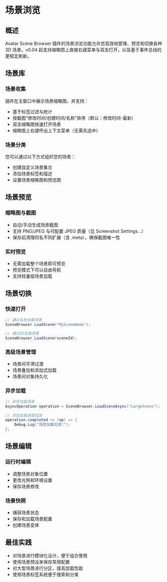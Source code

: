 # 场景浏览

## 概述

Avatar Scene Browser 插件的场景浏览功能允许您高效地管理、预览和切换各种 3D 场景。v0.04 起支持缩略图上直接右键菜单与双击打开，以及基于事件总线的更稳定刷新。

## 场景库

### 场景收集

插件在主窗口中展示场景缩略图，并支持：
- 基于标签过滤与统计
- 按截图“修改时间/创建时间/名称”排序（默认：修改时间-最新）
- 双击缩略图快速打开场景
- 缩略图上右键呼出上下文菜单（无需先选中）

### 场景分类

您可以通过以下方式组织您的场景：
- 创建自定义场景集合
- 添加场景标签和描述
- 设置场景缩略图和预览图

## 场景预览

### 缩略图与截图

- 自动/手动生成场景截图
- 支持 PNG/JPEG 与可配置 JPEG 质量（见 Screenshot Settings...）
- 保存前清理同名不同扩展（含 .meta），确保截图唯一性

### 实时预览

- 无需加载整个场景即可预览
- 预览模式下可以自由导航
- 支持轻量级场景加载

## 场景切换

### 快速打开

```csharp
// 通过名称加载场景
SceneBrowser.LoadScene("MySceneName");

// 通过ID加载场景
SceneBrowser.LoadScene(sceneId);
```

### 高级场景管理

- 场景间平滑过渡
- 场景叠加和添加式加载
- 场景间对象持久化

### 异步加载

```csharp
// 异步加载场景
AsyncOperation operation = SceneBrowser.LoadSceneAsync("LargeScene");

// 添加加载进度回调
operation.completed += (op) => {
    Debug.Log("场景加载完成!");
};
```

## 场景编辑

### 运行时编辑

- 调整场景对象位置
- 更改光照和环境设置
- 保存场景修改

### 场景快照

- 捕获场景状态
- 保存和加载场景配置
- 创建场景变体

## 最佳实践

- 对场景进行模块化设计，便于组合使用
- 使用场景预设来保存常用配置
- 对大型场景进行分区，提高加载性能
- 使用场景标签系统便于搜索和分类 